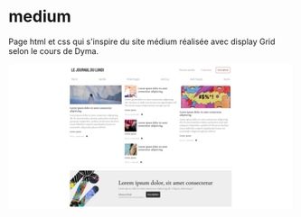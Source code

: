 # medium

Page html et css qui s'inspire du site médium réalisée avec display Grid selon le cours de Dyma.

![page html css avec grid](./screenshot.JPG)
